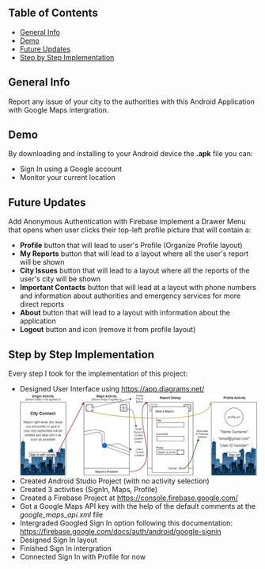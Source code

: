 ## Table of Contents
* [General Info](#general-info)
* [Demo](#demo)
* [Future Updates](#future-updates)
* [Step by Step Implementation](#step-by-step-implementation)

## General Info
Report any issue of your city to the authorities with this Android Application with Google Maps intergration.

## Demo
By downloading and installing to your Android device the <b>.apk</b> file you can:
* Sign In using a Google account
* Monitor your current location
<!-- TODO Continue Demo with application abilities -->

## Future Updates
Add Anonymous Authentication with Firebase
Implement a Drawer Menu that opens when user clicks their top-left profile picture that will contain a:
* <b>Profile</b> button that will lead to user's Profile (Organize Profile layout)
* <b>My Reports</b> button that will lead to a layout where all the user's report will be shown
* <b>City Issues</b> button that will lead to a layout where all the reports of the user's city will be shown 
* <b>Important Contacts</b> button that will lead at a layout with phone numbers and information about authorities and emergency services for more direct reports
* <b>About</b> button that will lead to a layout with information about the application
* <b>Logout</b> button and icon (remove it from profile layout)
<!-- TODO: Continue Future Updates with application expansion ideas -->

## Step by Step Implementation
Every step I took for the implementation of this project:
* Designed User Interface using https://app.diagrams.net/
![UI Design](https://github.com/Ntelos/City-Connect/blob/main/images/UI_Design.png?raw=true)
* Created Android Studio Project (with no activity selection)
* Created 3 activities (SignIn, Maps, Profile)
* Created a Firebase Project at https://console.firebase.google.com/
* Got a Google Maps API key with the help of the default comments at the <i>google_maps_api.xml</i> file
* Intergraded Googled Sign In option following this documentation: https://firebase.google.com/docs/auth/android/google-signin
* Designed Sign In layout
* Finished Sign In intergration
* Connected Sign In with Profile for now
